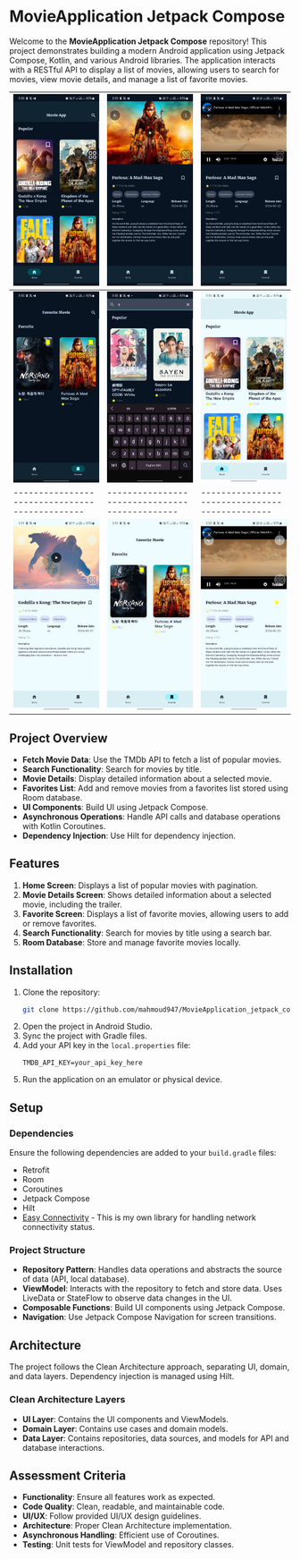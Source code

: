 # MovieApplication Jetpack Compose

Welcome to the **MovieApplication Jetpack Compose** repository! This project demonstrates building a modern Android application using Jetpack Compose, Kotlin, and various Android libraries. The application interacts with a RESTful API to display a list of movies, allowing users to search for movies, view movie details, and manage a list of favorite movies.

| ![Screenshot 1](screenshot/screen1.png) | ![Screenshot 2](screenshot/screen2.png) | ![Screenshot 3](screenshot/screen3.png) |
|-----------------------------------------|-----------------------------------------|----------------------------------------|
| ![Screenshot 4](screenshot/screen4.png) | ![Screenshot 5](screenshot/screen5.png) | ![Screenshot 6](screenshot/screen6.png)|
|----------------------------------------------|----------------------------------------------|----------------------------------------------|
| ![Screenshot 7](screenshot/screen7.png) | ![Screenshot 8](screenshot/screen8.png) | ![Screenshot 9](screenshot/screen9.png) | ![Screenshot 10](screenshot/screen10.png)|
## Project Overview

- **Fetch Movie Data**: Use the TMDb API to fetch a list of popular movies.
- **Search Functionality**: Search for movies by title.
- **Movie Details**: Display detailed information about a selected movie.
- **Favorites List**: Add and remove movies from a favorites list stored using Room database.
- **UI Components**: Build UI using Jetpack Compose.
- **Asynchronous Operations**: Handle API calls and database operations with Kotlin Coroutines.
- **Dependency Injection**: Use Hilt for dependency injection.

## Features

1. **Home Screen**: Displays a list of popular movies with pagination.
2. **Movie Details Screen**: Shows detailed information about a selected movie, including the trailer.
3. **Favorite Screen**: Displays a list of favorite movies, allowing users to add or remove favorites.
4. **Search Functionality**: Search for movies by title using a search bar.
5. **Room Database**: Store and manage favorite movies locally.

## Installation

1. Clone the repository:
   ```bash
   git clone https://github.com/mahmoud947/MovieApplication_jetpack_compose.git
   ```
2. Open the project in Android Studio.
3. Sync the project with Gradle files.
4. Add your API key in the `local.properties` file:
   ```properties
   TMDB_API_KEY=your_api_key_here
   ```
5. Run the application on an emulator or physical device.

## Setup

### Dependencies

Ensure the following dependencies are added to your `build.gradle` files:
- Retrofit
- Room
- Coroutines
- Jetpack Compose
- Hilt
- [Easy Connectivity](https://github.com/mahmoud947/easy_connectivity) - This is my own library for handling network connectivity status.

### Project Structure

- **Repository Pattern**: Handles data operations and abstracts the source of data (API, local database).
- **ViewModel**: Interacts with the repository to fetch and store data. Uses LiveData or StateFlow to observe data changes in the UI.
- **Composable Functions**: Build UI components using Jetpack Compose.
- **Navigation**: Use Jetpack Compose Navigation for screen transitions.

## Architecture

The project follows the Clean Architecture approach, separating UI, domain, and data layers. Dependency injection is managed using Hilt.

### Clean Architecture Layers

- **UI Layer**: Contains the UI components and ViewModels.
- **Domain Layer**: Contains use cases and domain models.
- **Data Layer**: Contains repositories, data sources, and models for API and database interactions.

## Assessment Criteria

- **Functionality**: Ensure all features work as expected.
- **Code Quality**: Clean, readable, and maintainable code.
- **UI/UX**: Follow provided UI/UX design guidelines.
- **Architecture**: Proper Clean Architecture implementation.
- **Asynchronous Handling**: Efficient use of Coroutines.
- **Testing**: Unit tests for ViewModel and repository classes.
